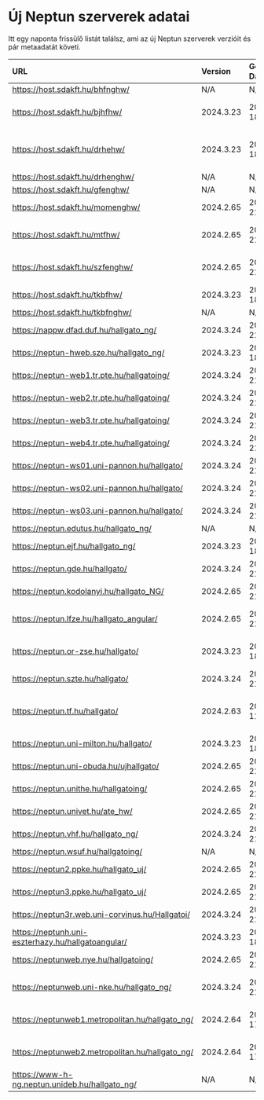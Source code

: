 # Új Neptun szerverek adatai

Itt egy naponta frissülő listát találsz, ami az új Neptun szerverek verzióit és pár metaadatát követi.

| URL                                                | Version   | Generation Date     | Organization Name                             | Captcha Required |
|:-------------------------------------------------|:--------|:------------------|:--------------------------------------------|:---------------|
| https://host.sdakft.hu/bhfnghw/                    | N/A       | N/A                 | N/A                                           | N/A              |
| https://host.sdakft.hu/bjhfhw/                     | 2024.3.23 | 2025-02-18T11:03:05 | Brenner János Hittudományi Főiskola           | 3                |
| https://host.sdakft.hu/drhehw/                     | 2024.3.23 | 2025-02-18T11:03:05 | Debreceni Református Hittudományi Egyetem     | 3                |
| https://host.sdakft.hu/drhenghw/                   | N/A       | N/A                 | N/A                                           | N/A              |
| https://host.sdakft.hu/gfenghw/                    | N/A       | N/A                 | N/A                                           | N/A              |
| https://host.sdakft.hu/momenghw/                   | 2024.2.65 | 2025-02-21T14:29:14 | Moholy-Nagy Művészeti Egyetem                 | 3                |
| https://host.sdakft.hu/mtfhw/                      | 2024.2.65 | 2025-02-21T14:29:14 | Magyar Táncművészeti Egyetem                  | 3                |
| https://host.sdakft.hu/szfenghw/                   | 2024.2.65 | 2025-02-21T14:29:14 | Színház- és Filmművészeti Egyetem             | 3                |
| https://host.sdakft.hu/tkbfhw/                     | 2024.3.23 | 2025-02-18T11:03:05 | A Tan Kapuja Buddhista Főiskola               | 3                |
| https://host.sdakft.hu/tkbfnghw/                   | N/A       | N/A                 | N/A                                           | N/A              |
| https://nappw.dfad.duf.hu/hallgato_ng/             | 2024.3.24 | 2025-02-21T13:31:08 | Dunaújvárosi Egyetem                          | 3                |
| https://neptun-hweb.sze.hu/hallgato_ng/            | 2024.3.23 | 2025-02-18T11:03:05 | Széchenyi István Egyetem                      | 3                |
| https://neptun-web1.tr.pte.hu/hallgatoing/         | 2024.3.24 | 2025-02-21T13:31:08 | Pécsi Tudományegyetem                         | 3                |
| https://neptun-web2.tr.pte.hu/hallgatoing/         | 2024.3.24 | 2025-02-21T13:31:08 | Pécsi Tudományegyetem                         | 3                |
| https://neptun-web3.tr.pte.hu/hallgatoing/         | 2024.3.24 | 2025-02-21T13:31:08 | Pécsi Tudományegyetem                         | 3                |
| https://neptun-web4.tr.pte.hu/hallgatoing/         | 2024.3.24 | 2025-02-21T13:31:08 | Pécsi Tudományegyetem                         | 3                |
| https://neptun-ws01.uni-pannon.hu/hallgato/        | 2024.3.24 | 2025-02-21T13:31:08 | Pannon Egyetem                                | 3                |
| https://neptun-ws02.uni-pannon.hu/hallgato/        | 2024.3.24 | 2025-02-21T13:31:08 | Pannon Egyetem                                | 3                |
| https://neptun-ws03.uni-pannon.hu/hallgato/        | 2024.3.24 | 2025-02-21T13:31:08 | Pannon Egyetem                                | 3                |
| https://neptun.edutus.hu/hallgato_ng/              | N/A       | N/A                 | N/A                                           | N/A              |
| https://neptun.ejf.hu/hallgato_ng/                 | 2024.3.23 | 2025-02-18T11:03:05 | Eötvös József Főiskola                        | 3                |
| https://neptun.gde.hu/hallgato/                    | 2024.3.24 | 2025-02-21T13:31:08 | Gábor Dénes Egyetem                           | 3                |
| https://neptun.kodolanyi.hu/hallgato_NG/           | 2024.2.65 | 2025-02-21T14:29:14 | Kodolányi János Egyetem                       | 1                |
| https://neptun.lfze.hu/hallgato_angular/           | 2024.2.65 | 2025-02-21T14:29:14 | Liszt Ferenc Zeneművészeti Egyetem            | 3                |
| https://neptun.or-zse.hu/hallgato/                 | 2024.3.23 | 2025-02-18T11:03:05 | Országos Rabbiképző - Zsidó Egyetem           | 3                |
| https://neptun.szte.hu/hallgato/                   | 2024.3.24 | 2025-02-21T13:31:08 | Szegedi Tudományegyetem                       | 3                |
| https://neptun.tf.hu/hallgato/                     | 2024.2.63 | 2025-02-11T15:08:03 | Magyar Testnevelési és Sporttudományi Egyetem | 3                |
| https://neptun.uni-milton.hu/hallgato/             | 2024.3.23 | 2025-02-18T11:03:05 | Milton Friedman Egyetem                       | 3                |
| https://neptun.uni-obuda.hu/ujhallgato/            | 2024.2.65 | 2025-02-21T14:29:14 | Óbudai Egyetem                                | 3                |
| https://neptun.unithe.hu/hallgatoing/              | 2024.2.65 | 2025-02-21T14:29:14 | Tokaj-Hegyalja Egyetem                        | 1                |
| https://neptun.univet.hu/ate_hw/                   | 2024.2.65 | 2025-02-21T14:29:14 | Állatorvostudományi Egyetem                   | 3                |
| https://neptun.vhf.hu/hallgato_ng/                 | 2024.3.24 | 2025-02-21T13:31:08 | Veszprémi Érseki Főiskola                     | 3                |
| https://neptun.wsuf.hu/hallgatoing/                | N/A       | N/A                 | N/A                                           | N/A              |
| https://neptun2.ppke.hu/hallgato_uj/               | 2024.2.65 | 2025-02-21T14:29:14 | Pázmány Péter Katolikus Egyetem               | 3                |
| https://neptun3.ppke.hu/hallgato_uj/               | 2024.2.65 | 2025-02-21T14:29:14 | Pázmány Péter Katolikus Egyetem               | 3                |
| https://neptun3r.web.uni-corvinus.hu/Hallgatoi/    | 2024.3.24 | 2025-02-21T13:31:08 | Budapesti Corvinus Egyetem                    | 3                |
| https://neptunh.uni-eszterhazy.hu/hallgatoangular/ | 2024.3.23 | 2025-02-18T11:03:05 | Eszterházy Károly Katolikus Egyetem           | 3                |
| https://neptunweb.nye.hu/hallgatoing/              | 2024.2.65 | 2025-02-21T14:29:14 | Nyíregyházi Egyetem                           | 3                |
| https://neptunweb.uni-nke.hu/hallgato_ng/          | 2024.3.24 | 2025-02-21T13:31:08 | Nemzeti Közszolgálati Egyetem                 | 3                |
| https://neptunweb1.metropolitan.hu/hallgato_ng/    | 2024.2.64 | 2025-02-17T15:00:31 | Budapesti Metropolitan Egyetem                | 3                |
| https://neptunweb2.metropolitan.hu/hallgato_ng/    | 2024.2.64 | 2025-02-17T15:00:31 | Budapesti Metropolitan Egyetem                | 3                |
| https://www-h-ng.neptun.unideb.hu/hallgato_ng/     | N/A       | N/A                 | N/A                                           | N/A              |